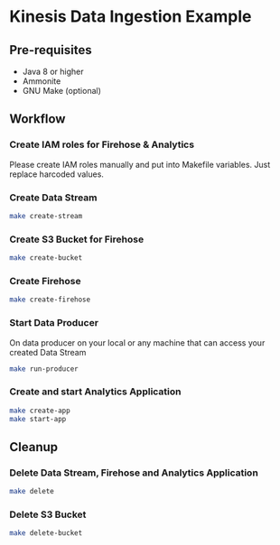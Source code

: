 # Kinesis Data Ingestion Example

## Pre-requisites

-   Java 8 or higher
-   Ammonite
-   GNU Make (optional)

## Workflow

### Create IAM roles for Firehose & Analytics

Please create IAM roles manually and put into Makefile variables. Just replace harcoded values.

### Create Data Stream

```bash
make create-stream
```

### Create S3 Bucket for Firehose

```bash
make create-bucket
```

### Create Firehose

```bash
make create-firehose
```

### Start Data Producer

On data producer on your local or any machine that can access your created Data Stream 

```bash
make run-producer
```

### Create and start Analytics Application

```bash
make create-app
make start-app
```

## Cleanup

### Delete Data Stream, Firehose and Analytics Application

```bash
make delete
```

### Delete S3 Bucket

```bash
make delete-bucket
```

